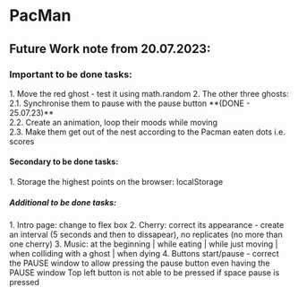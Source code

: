 # PacMan

<h2>Future Work note from 20.07.2023: </h2>

<h3>Important to be done tasks:</h3>
1. Move the red ghost - test it using math.random
2. The other three ghosts:<br />
   2.1. Synchronise them to pause with the pause button **(DONE - 25.07.23)**<br />
   2.2. Create an animation, loop their moods while moving<br />
   2.3. Make them get out of the nest according to the Pacman eaten dots i.e. scores<br />


<h4>Secondary to be done tasks:</h4>
1. Storage the highest points on the browser: localStorage

<h5>Additional to be done tasks:</h5>
1. Intro page: change to flex box 
2. Cherry: correct its appearance  - create an interval (5 seconds and then to dissapear), no replicates (no more than one cherry)
3. Music: at the beginning | while eating | while just moving | when colliding with a ghost | when dying 
4. Buttons start/pause - correct the PAUSE window to allow pressing the pause button even having the PAUSE window  Top left button is not able to be pressed if space pause is pressed
